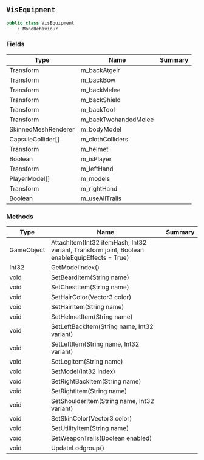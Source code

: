 ## `VisEquipment`

```csharp
public class VisEquipment
    : MonoBehaviour
```

### Fields

| Type | Name | Summary | 
| --- | --- | --- | 
| Transform | m_backAtgeir |  | 
| Transform | m_backBow |  | 
| Transform | m_backMelee |  | 
| Transform | m_backShield |  | 
| Transform | m_backTool |  | 
| Transform | m_backTwohandedMelee |  | 
| SkinnedMeshRenderer | m_bodyModel |  | 
| CapsuleCollider[] | m_clothColliders |  | 
| Transform | m_helmet |  | 
| Boolean | m_isPlayer |  | 
| Transform | m_leftHand |  | 
| PlayerModel[] | m_models |  | 
| Transform | m_rightHand |  | 
| Boolean | m_useAllTrails |  | 


### Methods

| Type | Name | Summary | 
| --- | --- | --- | 
| GameObject | AttachItem(Int32 itemHash, Int32 variant, Transform joint, Boolean enableEquipEffects = True) |  | 
| Int32 | GetModelIndex() |  | 
| void | SetBeardItem(String name) |  | 
| void | SetChestItem(String name) |  | 
| void | SetHairColor(Vector3 color) |  | 
| void | SetHairItem(String name) |  | 
| void | SetHelmetItem(String name) |  | 
| void | SetLeftBackItem(String name, Int32 variant) |  | 
| void | SetLeftItem(String name, Int32 variant) |  | 
| void | SetLegItem(String name) |  | 
| void | SetModel(Int32 index) |  | 
| void | SetRightBackItem(String name) |  | 
| void | SetRightItem(String name) |  | 
| void | SetShoulderItem(String name, Int32 variant) |  | 
| void | SetSkinColor(Vector3 color) |  | 
| void | SetUtilityItem(String name) |  | 
| void | SetWeaponTrails(Boolean enabled) |  | 
| void | UpdateLodgroup() |  | 


